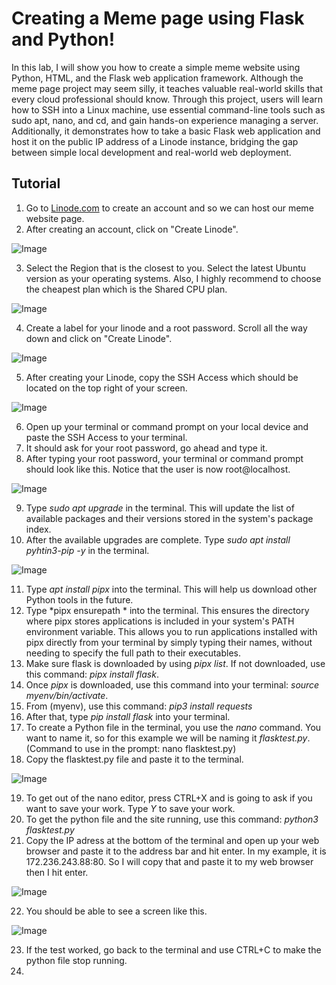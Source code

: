 # Creating a Meme page using Flask and Python! 
In this lab, I will show you how to create a simple meme website using Python, HTML, and the Flask web application framework. Although the meme page project may seem silly, it teaches valuable real-world skills that every cloud professional should know. Through this project, users will learn how to SSH into a Linux machine, use essential command-line tools such as sudo apt, nano, and cd, and gain hands-on experience managing a server. Additionally, it demonstrates how to take a basic Flask web application and host it on the public IP address of a Linode instance, bridging the gap between simple local development and real-world web deployment.
## Tutorial 
1. Go to [Linode.com](https://login.linode.com/login) to create an account and so we can host our meme website page.
2. After creating an account, click on "Create Linode".

![Image](https://github.com/user-attachments/assets/6d034652-b3a7-4f38-bfa1-4721e29f1c80)

3. Select the Region that is the closest to you.  Select the latest Ubuntu version as your operating systems. Also, I highly recommend to choose the cheapest plan which is the Shared CPU plan.

![Image](https://github.com/user-attachments/assets/179f7d2b-b2b2-4856-ae51-a25794b8614e)

4. Create a label for your linode and a root password. Scroll all the way down and click on "Create Linode".

![Image](https://github.com/user-attachments/assets/cf1402db-60b5-4695-96a7-d74ebd659e20)

5.  After creating your Linode, copy the SSH Access which should be located on the top right of your screen.

![Image](https://github.com/user-attachments/assets/28913a52-9928-40b6-9669-9ffeb0607388)

6. Open up your terminal or command prompt on your local device and paste the SSH Access to your terminal.
7. It should ask for your root password, go ahead and type it.
8. After typing your root password, your terminal or command prompt should look like this. Notice that the user is now root@localhost.

![Image](https://github.com/user-attachments/assets/053618e0-b266-4702-b6f7-78092799e574)

9. Type *sudo apt upgrade* in the terminal. This will update the list of available packages and their versions stored in the system's package index.
10. After the available upgrades are complete. Type *sudo apt install pyhtin3-pip -y* in the terminal.

![Image](https://github.com/user-attachments/assets/6d2a396a-b4e1-4c17-b4f4-4d48d9a2cd3f)

11. Type *apt install pipx* into the terminal. This will help us download other Python tools in the future.
12. Type *pipx ensurepath * into the terminal. This ensures the directory where pipx stores applications is included in your system's PATH environment variable. This allows you to run applications installed with pipx directly from your terminal by simply typing their names, without needing to specify the full path to their executables.
13. Make sure flask is downloaded by using *pipx list*. If not downloaded, use this command: *pipx install flask*.
14. Once *pipx* is downloaded, use this command into your terminal: *source myenv/bin/activate*.
15. From (myenv), use this command: *pip3 install requests*
16. After that, type *pip install flask* into your terminal.
17. To create a Python file in the terminal, you use the *nano* command. You want to name it, so for this example we will be naming it *flasktest.py*. (Command to use in the prompt: nano flasktest.py)
18. Copy the flasktest.py file and paste it to the terminal.

![Image](https://github.com/user-attachments/assets/4b61f706-856d-4617-8f2d-888065beca38)

19. To get out of the nano editor, press CTRL+X and is going to ask if you want to save your work. Type *Y* to save your work.
20. To get the python file and the site running, use this command: *python3 flasktest.py*
21. Copy the IP adress at the bottom of the terminal and open up your web browser and paste it to the address bar and hit enter. In my example, it is 172.236.243.88:80. So I will copy that and paste it to my web browser then I hit enter.

![Image](https://github.com/user-attachments/assets/787fa890-544a-456c-9321-c6fd5ca9c915)

22. You should be able to see a screen like this.

![Image](https://github.com/user-attachments/assets/f5981fa2-19d5-40a4-beec-4c9d7308b7a1)

23. If the test worked, go back to the terminal and use CTRL+C to make the python file stop running.
24.  
